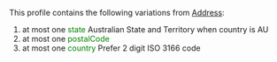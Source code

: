 This profile contains the following variations from [Address](http://hl7.org/fhir/STU3/Address):


1. at most one <span style='color:green'>state</span> Australian State and Territory when country is AU
1. at most one <span style='color:green'>postalCode</span> 
1. at most one <span style='color:green'>country</span> Prefer 2 digit ISO 3166 code
